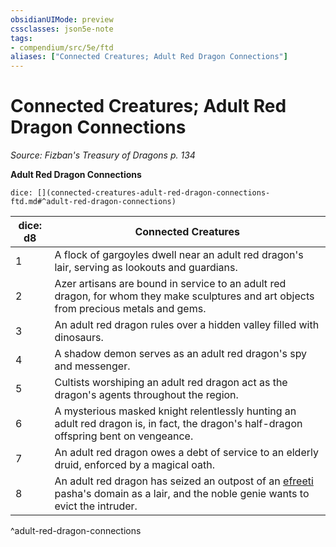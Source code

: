 ```yaml
---
obsidianUIMode: preview
cssclasses: json5e-note
tags:
- compendium/src/5e/ftd
aliases: ["Connected Creatures; Adult Red Dragon Connections"]
---
```

# Connected Creatures; Adult Red Dragon Connections
*Source: Fizban's Treasury of Dragons p. 134* 

**Adult Red Dragon Connections**

`dice: [](connected-creatures-adult-red-dragon-connections-ftd.md#^adult-red-dragon-connections)`

| dice: d8 | Connected Creatures |
|----------|---------------------|
| 1 | A flock of gargoyles dwell near an adult red dragon's lair, serving as lookouts and guardians. |
| 2 | Azer artisans are bound in service to an adult red dragon, for whom they make sculptures and art objects from precious metals and gems. |
| 3 | An adult red dragon rules over a hidden valley filled with dinosaurs. |
| 4 | A shadow demon serves as an adult red dragon's spy and messenger. |
| 5 | Cultists worshiping an adult red dragon act as the dragon's agents throughout the region. |
| 6 | A mysterious masked knight relentlessly hunting an adult red dragon is, in fact, the dragon's half-dragon offspring bent on vengeance. |
| 7 | An adult red dragon owes a debt of service to an elderly druid, enforced by a magical oath. |
| 8 | An adult red dragon has seized an outpost of an [efreeti](compendium/bestiary/elemental/efreeti.md) pasha's domain as a lair, and the noble genie wants to evict the intruder. |
^adult-red-dragon-connections